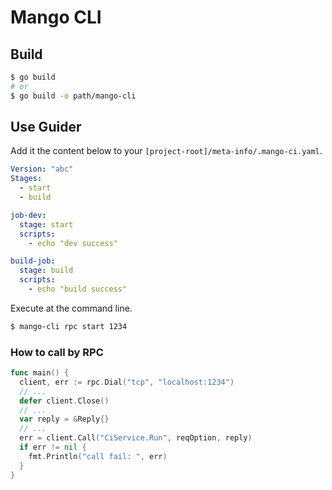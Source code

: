 # Mango CLI

## Build

```bash
$ go build
# or
$ go build -o path/mango-cli
```
## Use Guider

Add it the content below to your `[project-root]/meta-info/.mango-ci.yaml`.
```yaml
Version: "abc"
Stages:
  - start
  - build

job-dev:
  stage: start
  scripts:
    - echo "dev success"

build-job:
  stage: build
  scripts:
    - echo "build success"
```

Execute at the command line.
```bash
$ mango-cli rpc start 1234
```

### How to call by RPC

```go
func main() {
  client, err := rpc.Dial("tcp", "localhost:1234")
  // ...
  defer client.Close()
  // ...
  var reply = &Reply{}
  // ...
  err = client.Call("CiService.Run", reqOption, reply)
  if err != nil {
    fmt.Println("call fail: ", err)
  }
}
```